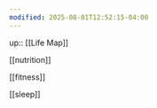 ```yaml
---
modified: 2025-08-01T12:52:15-04:00
---
```

up:: [[Life Map]]

[[nutrition]]

[[fitness]]

[[sleep]]


